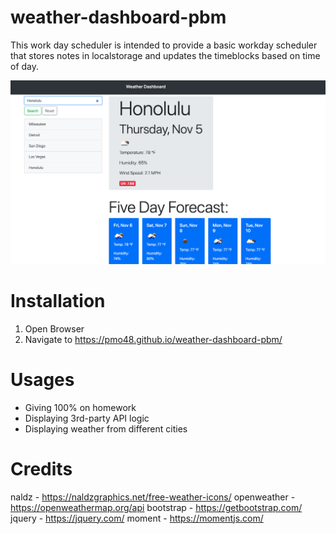 # weather-dashboard-pbm

This work day scheduler is intended to provide a basic workday scheduler that stores notes in localstorage and updates the timeblocks based on time of day.

![weather dashboard image](./Assets/Images/weather.png)

# Installation

1. Open Browser
2. Navigate to https://pmo48.github.io/weather-dashboard-pbm/

# Usages

- Giving 100% on homework
- Displaying 3rd-party API logic
- Displaying weather from different cities

# Credits

naldz - https://naldzgraphics.net/free-weather-icons/
openweather - https://openweathermap.org/api
bootstrap - https://getbootstrap.com/
jquery - https://jquery.com/
moment - https://momentjs.com/
